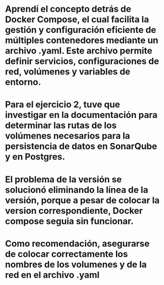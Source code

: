 # Aprendí el concepto detrás de Docker Compose, el cual facilita la gestión y configuración eficiente de múltiples contenedores mediante un archivo .yaml. Este archivo permite definir servicios, configuraciones de red, volúmenes y variables de entorno.

# Para el ejercicio 2, tuve que investigar en la documentación para determinar las rutas de los volúmenes necesarios para la persistencia de datos en SonarQube y en Postgres.

# El problema de la versión se solucionó eliminando la línea de la versión, porque a pesar de colocar la version correspondiente, Docker compose seguia sin funcionar.

# Como recomendación, asegurarse de colocar correctamente los nombres de los volumenes y de la red en el archivo .yaml